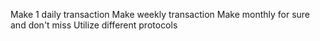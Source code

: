 Make 1 daily transaction
Make weekly transaction
Make monthly for sure and don't miss
Utilize different protocols
